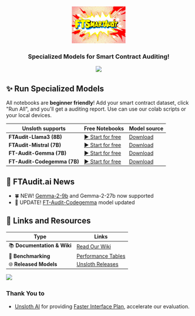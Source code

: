 <div align="center">

  <a href="https://huggingface.co/weifar"><picture>
    <img src="./images/log_FTAudit.png" height=100>
      </picture></a>


### Specialized Models for Smart Contract Auditing!

![](https://i.ibb.co/sJ7RhGG/image-41.png)

</div>

## ✨ Run Specialized Models

All notebooks are **beginner friendly**! Add your smart contract dataset, click "Run All", and you'll get a auditing report. Use can use our colab scripts or your local devices.

| Unsloth supports | Free Notebooks | Model source | 
|-----------|---------|--------|
| **FTAudit-Llama3 (8B)**      | [▶️ Start for free](https://colab.research.google.com/drive/1Y_SHymcZGr98832GTSF46J1_JHtHgYhy?usp=sharing)               | [Download](https://huggingface.co/weifar/FTAudit-Llama3-8b-v1.0) | 
| **FTAudit-Mistral (7B)**    | [▶️ Start for free](https://colab.research.google.com/drive/11MYFl14fvdVtEHqKxFXDSMY_L80PzWA7?usp=sharing)               | [Download](https://huggingface.co/weifar/FTAudit-Mistral-7b-v1.1) | 
| **FT-Audit-Gemma (7B)**      | [▶️ Start for free](https://colab.research.google.com/drive/18qzvkx__LwX6DPik3U5HBb61kwvaxWHO?usp=sharing)               |[Download](https://huggingface.co/weifar/FTAudit-Gemma-7b-v1.0) | 
| **FT-Audit-Codegemma (7B)**      | [▶️ Start for free](https://colab.research.google.com/drive/18qzvkx__LwX6DPik3U5HBb61kwvaxWHO?usp=sharing)               |[Download](https://huggingface.co/weifar/FTAudit-CodeGemma-7b-v0.4) | 

## 🦙 FTAudit.ai News
- 🍀 NEW! [Gemma-2-9b](https://colab.research.google.com/drive/1vIrqH5uYDQwsJ4-OO3DErvuv4pBgVwk4?usp=sharing) and Gemma-2-27b now supported
- 🐥 UPDATE! [FT-Audit-Codegemma](https://colab.research.google.com/drive/18qzvkx__LwX6DPik3U5HBb61kwvaxWHO?usp=sharing) model updated



## 🔗 Links and Resources
| Type                            | Links                               |
| ------------------------------- | --------------------------------------- |
| 📚 **Documentation & Wiki**              | [Read Our Wiki](https://github.com/unslothai/unsloth/wiki) |
| 🥇 **Benchmarking**                   | [Performance Tables](https://github.com/unslothai/unsloth/tree/main#-performance-benchmarking)|
| 🌐 **Released Models**            | [Unsloth Releases](https://huggingface.co/unsloth)|

![](https://i.ibb.co/sJ7RhGG/image-41.png)

### Thank You to
- [Unsloth AI](https://unsloth.ai) for providing [Faster Interface Plan](https://github.com/unslothai/unsloth), accelerate our evaluation.

